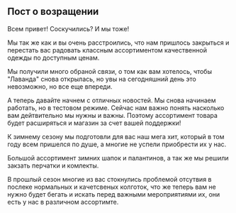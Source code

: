 ## Пост о возращении
Всем привет! Соскучились? И мы тоже!

Мы так же как и вы очень расстроились, что нам пришлось закрыться и перестать вас радовать классным ассортиментом качественной одежды по доступным ценам. 

Мы получили много обраной связи, о том как вам хотелось, чтобы "Лаванда" снова открылась, но увы на сегодняшний день это невозможно, но все еще впереди.

А теперь давайте начнем с отличных новостей. Мы снова начинаем работать, но в тестовом режиме. Сейчас нам важно понять насколько вам дейтвительно мы нужны и важны. Поэтому ассортимент товара будет расширяться и магазин за счет вашей поддержки!

К зимнему сезону мы подготовли для вас наш мега хит, который в том году всем пришелся по душе, а многие не успели приобрести их у нас.

Большой ассортимент зимних шапок и палантинов, а так же мы решили закзать перчатки и комлекты.

В прошлый сезон многие из вас стокнулись проблемой отсутвия в послеке нормальных и качетсвеных колготок, что же теперь вам не нужно будет бегать и искать перед важными мероприятиями их, они есть у нас в различном ассортимте. 